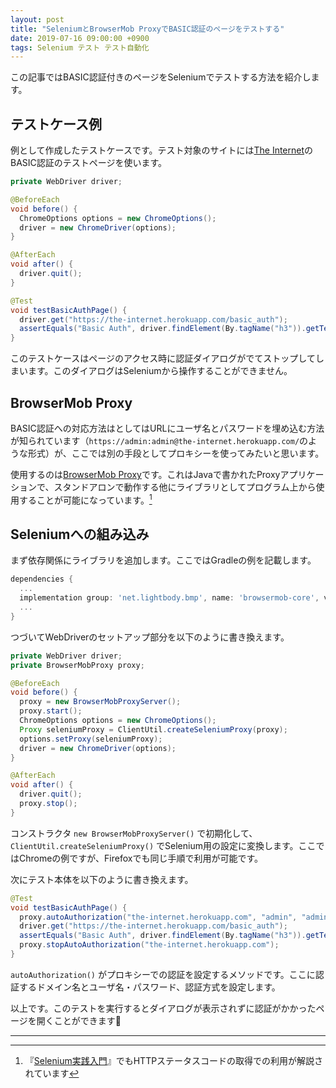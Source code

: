 ```yaml
---
layout: post
title: "SeleniumとBrowserMob ProxyでBASIC認証のページをテストする"
date: 2019-07-16 09:00:00 +0900
tags: Selenium テスト テスト自動化
---
```


この記事ではBASIC認証付きのページをSeleniumでテストする方法を紹介します。

## テストケース例

例として作成したテストケースです。テスト対象のサイトには[The Internet](https://the-internet.herokuapp.com/)のBASIC認証のテストページを使います。

```java
private WebDriver driver;

@BeforeEach
void before() {
  ChromeOptions options = new ChromeOptions();
  driver = new ChromeDriver(options);
}

@AfterEach
void after() {
  driver.quit();
}

@Test
void testBasicAuthPage() {
  driver.get("https://the-internet.herokuapp.com/basic_auth");
  assertEquals("Basic Auth", driver.findElement(By.tagName("h3")).getText());
}
```

このテストケースはページのアクセス時に認証ダイアログがでてストップしてしまいます。このダイアログはSeleniumから操作することができません。

## BrowserMob Proxy

BASIC認証への対応方法はとしてはURLにユーザ名とパスワードを埋め込む方法が知られています（`https://admin:admin@the-internet.herokuapp.com/`のような形式）が、ここでは別の手段としてプロキシーを使ってみたいと思います。

使用するのは[BrowserMob Proxy](https://github.com/lightbody/browsermob-proxy)です。これはJavaで書かれたProxyアプリケーションで、スタンドアロンで動作する他にライブラリとしてプログラム上から使用することが可能になっています。[^1]

## Seleniumへの組み込み

まず依存関係にライブラリを追加します。ここではGradleの例を記載します。

```gradle
dependencies {
  ...
  implementation group: 'net.lightbody.bmp', name: 'browsermob-core', version: '2.1.5'
  ...
}
```

つづいてWebDriverのセットアップ部分を以下のように書き換えます。

```java
private WebDriver driver;
private BrowserMobProxy proxy;

@BeforeEach
void before() {
  proxy = new BrowserMobProxyServer();
  proxy.start();
  ChromeOptions options = new ChromeOptions();
  Proxy seleniumProxy = ClientUtil.createSeleniumProxy(proxy);
  options.setProxy(seleniumProxy);
  driver = new ChromeDriver(options);
}

@AfterEach
void after() {
  driver.quit();  
  proxy.stop();
}
```

コンストラクタ `new BrowserMobProxyServer()` で初期化して、`ClientUtil.createSeleniumProxy()` でSelenium用の設定に変換します。ここではChromeの例ですが、Firefoxでも同じ手順で利用が可能です。

次にテスト本体を以下のように書き換えます。

```java
@Test
void testBasicAuthPage() {
  proxy.autoAuthorization("the-internet.herokuapp.com", "admin", "admin", AuthType.BASIC);
  driver.get("https://the-internet.herokuapp.com/basic_auth");
  assertEquals("Basic Auth", driver.findElement(By.tagName("h3")).getText());
  proxy.stopAutoAuthorization("the-internet.herokuapp.com");
}
```

`autoAuthorization()` がプロキシーでの認証を設定するメソッドです。ここに認証するドメイン名とユーザ名・パスワード、認証方式を設定します。

以上です。このテストを実行するとダイアログが表示されずに認証がかかったページを開くことができます🎉

---

[^1]: 『[Selenium実践入門](https://gihyo.jp/book/2016/978-4-7741-7894-3)』でもHTTPステータスコードの取得での利用が解説されています